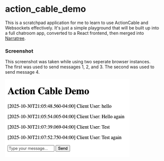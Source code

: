 # action_cable_demo

This is a scratchpad application for me to learn to use ActionCable and Websockets effectively. It's just a simple playground that will be built up into a full chatroom app, converted to a React frontend, then merged into [Narratree](https://github.com/atshaw1994/Narratree).

### Screenshot

This screenshot was taken while using two seperate browser instances. The first was used to send messages 1, 2, and 3. The second was used to send message 4.

![Screenshot](Screenshot.png)
